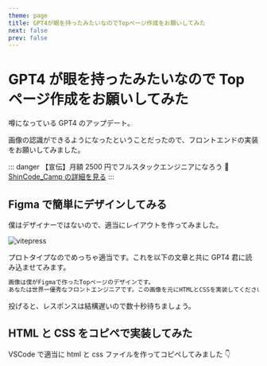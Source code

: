 ```yaml
---
theme: page
title: GPT4が眼を持ったみたいなのでTopページ作成をお願いしてみた
next: false
prev: false
---
```


# GPT4 が眼を持ったみたいなので Top ページ作成をお願いしてみた

噂になっている GPT4 のアップデート。

画像の認識ができるようになったということだったので、フロントエンドの実装をお願いしてみました。

::: danger 【宣伝】月額 2500 円でフルスタックエンジニアになろう :dog:
[ShinCode_Camp の詳細を見る](https://code-s-school-5bc2.thinkific.com/bundles/shincode-camp)
:::

## Figma で簡単にデザインしてみる

僕はデザイナーではないので、適当にレイアウトを作ってみました。

![vitepress](/ChatGPT-Frontend.png)

プロトタイプなのでめっちゃ適当です。これを以下の文章と共に GPT4 君に読み込ませてみます。

```txt
画像は僕がFigmaで作ったTopページのデザインです。
あなたは世界一優秀なフロントエンジニアです。この画像を元にHTMLとCSSを実装してください。また、ファイルは分けて実装してください。
```

投げると、レスポンスは結構遅いので数十秒待ちましょう。

## HTML と CSS をコピペで実装してみた

VSCode で適当に html と css ファイルを作ってコピペしてみました 👇
